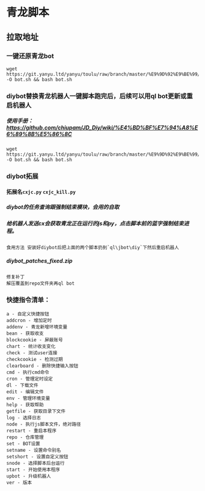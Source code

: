 # 青龙脚本

## 拉取地址

### 一键还原青龙bot
```
wget https://git.yanyu.ltd/yanyu/toulu/raw/branch/master/%E9%9D%92%E9%BE%99/bot.sh -O bot.sh && bash bot.sh
```
### diybot替换青龙机器人一键脚本跑完后，后续可以用ql bot更新或重启机器人

##### 使用手册：https://github.com/chiupam/JD_Diy/wiki/%E4%BD%BF%E7%94%A8%E6%89%8B%E5%86%8C
```
wget https://git.yanyu.ltd/yanyu/toulu/raw/branch/master/%E9%9D%92%E9%BE%99/diybot.sh -O bot.sh && bash bot.sh
```

### diybot拓展
#### 拓展名`cxjc.py` `cxjc_kill.py`
##### diybot的任务查询跟强制结束模块，会用的自取
##### 给机器人发送cx会获取青龙正在运行的js和py，点击脚本前的蓝字强制结束进程。
```
食用方法 安装好diybot后把上面的两个脚本扔到`ql\jbot\diy`下然后重启机器人
```

##### diybot_patches_fixed.zip
```
修复补丁
解压覆盖到repo文件夹再ql bot
```
### 快捷指令清单：
```
a - 自定义快捷按钮
addcron - 增加定时
addenv - 青龙新增环境变量
bean - 获取收支
blockcookie - 屏蔽账号
chart - 统计收支变化
check - 测试user连接
checkcookie - 检测过期
clearboard - 删除快捷输入按钮
cmd - 执行cmd命令
cron - 管理定时设定
dl - 下载文件
edit - 编辑文件
env - 管理环境变量
help - 获取帮助
getfile - 获取目录下文件
log - 选择日志
node - 执行js脚本文件，绝对路径
restart - 重启本程序
repo - 仓库管理
set - BOT设置
setname - 设置命令别名
setshort - 设置自定义按钮
snode - 选择脚本后台运行
start - 开始使用本程序
upbot - 升级机器人
ver - 版本
```